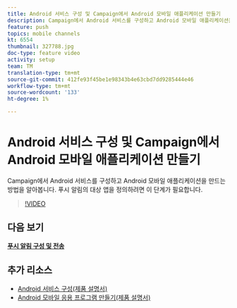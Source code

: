 ```yaml
---
title: Android 서비스 구성 및 Campaign에서 Android 모바일 애플리케이션 만들기
description: Campaign에서 Android 서비스를 구성하고 Android 모바일 애플리케이션을 만드는 방법을 알아봅니다. 푸시 알림의 대상으로 Neotrip 앱을 정의하는 데 필요합니다.
feature: push
topics: mobile channels
kt: 6554
thumbnail: 327788.jpg
doc-type: feature video
activity: setup
team: TM
translation-type: tm+mt
source-git-commit: 412fe93f45be1e98343b4e63cbd7dd9285444e46
workflow-type: tm+mt
source-wordcount: '133'
ht-degree: 1%

---
```



# Android 서비스 구성 및 Campaign에서 Android 모바일 애플리케이션 만들기

Campaign에서 Android 서비스를 구성하고 Android 모바일 애플리케이션을 만드는 방법을 알아봅니다. 푸시 알림의 대상 앱을 정의하려면 이 단계가 필요합니다.

>[!VIDEO](https://video.tv.adobe.com/v/327788?quality=12)

## 다음 보기

**[푸시 알림 구성 및 전송](/help/tutorial-getting-started-with-push-notifications-for-android/configuring-and-sending-push-notifications.md)**

## 추가 리소스

* [Android 서비스 구성(제품 설명서)](https://experienceleague.adobe.com/docs/campaign-classic/using/sending-messages/sending-push-notifications/configure-the-mobile-app/configuring-the-mobile-application-android.html#configuring-android-service)
* [Android 모바일 응용 프로그램 만들기(제품 설명서)](https://experienceleague.adobe.com/docs/campaign-classic/using/sending-messages/sending-push-notifications/configure-the-mobile-app/configuring-the-mobile-application-android.html#creating-android-app)

